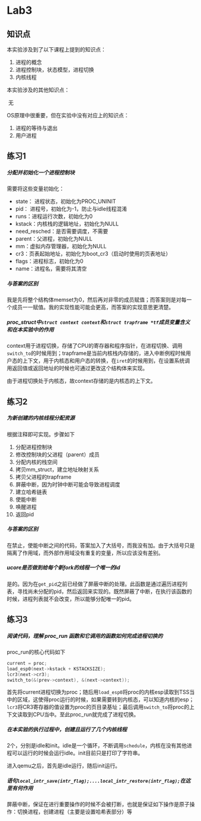 # Lab3

## 知识点

本实验涉及到了以下课程上提到的知识点：

1. 进程的概念
2. 进程控制块，状态模型，进程切换
3. 内核线程

本实验涉及的其他知识点：

​     无

OS原理中很重要，但在实验中没有对应上的知识点：

1. 进程的等待与退出
2. 用户进程

## 练习1

##### 分配并初始化一个进程控制块

需要将这些变量初始化：

- state： 进程状态，初始化为PROC_UNINIT
- pid： 进程号，初始化为-1，防止与idle线程混淆
- runs：进程运行次数，初始化为0
- kstack：内核栈的逻辑地址，初始化为NULL
- need_resched：是否需要调度，不需要
- parent：父进程，初始化为NULL
- mm：虚拟内存管理器，初始化为NULL
- cr3：页表起始地址，初始化为boot_cr3（启动时使用的页表地址）
- flags：进程标志，初始化为0
- name：进程名，需要将其清空

##### 与答案的区别

我是先将整个结构体memset为0，然后再对非零的成员赋值；而答案则是对每一个成员一一赋值。我的实现性能可能会更高，而答案的实现意思更清楚。

##### proc_struct中`struct context context`和`struct trapframe *tf`成员变量含义和在本实验中的作用

context用于进程切换，存储了CPU的寄存器和程序指针，在进程切换、调用`switch_to`的时候用到；trapframe是当前内核栈内存储的，进入中断例程时候用户态的上下文，用于内核态和用户态的转换，在`iret`的时候用到，在设置系统调用返回值或返回地址的时候也可通过更改这个结构体来实现。

由于进程切换处于内核态，故context存储的是内核态的上下文。

## 练习2

##### 为新创建的内核线程分配资源

根据注释即可实现。步骤如下

1. 分配进程控制块
2. 修改控制块的父进程（parent）成员
3. 分配内核的栈空间
4. 拷贝mm_struct，建立地址映射关系
5. 拷贝父进程的trapframe
6. 屏蔽中断，因为时钟中断可能会导致进程调度
7. 建立哈希链表
8. 使能中断
9. 唤醒进程
10. 返回pid

##### 与答案的区别

在禁止，使能中断之间的代码，答案加入了大括号，而我没有加。由于大括号只是隔离了作用域，而外部作用域没有重复的变量，所以应该没有差别。

##### ucore是否做到给每个新fork的线程一个唯一的id

是的。因为在`get_pid`之前已经做了屏蔽中断的处理。此函数是通过遍历进程列表，寻找尚未分配的pid，然后返回来实现的。既然屏蔽了中断，在执行该函数的时候，进程列表就不会改变，所以能够分配唯一的pid。

## 练习3

##### 阅读代码，理解 proc_run 函数和它调用的函数如何完成进程切换的

proc_run的核心代码如下

```c
current = proc;
load_esp0(next->kstack + KSTACKSIZE);
lcr3(next->cr3);
switch_to(&(prev->context), &(next->context));
```

首先将current进程切换为proc；随后用`load_esp0`将proc的内核esp读取到TSS当中的区域，这使得proc运行的时候，如果需要转到内核态，可以知道内核的esp；`lcr3`将CR3寄存器的值设置为proc的页目录基址；最后调用`switch_to`将proc的上下文读取到CPU当中。至此proc_run就完成了进程切换。

##### 在本实验的执行过程中，创建且运行了几个内核线程

2个，分别是idle和init。idle是一个循环，不断调用`schedule`，内核在没有其他进程可以运行的时候会运行idle。init目前只是打印了字符串。

进入qemu之后，首先是idle运行，随后init运行。

##### 语句`local_intr_save(intr_flag);....local_intr_restore(intr_flag);`在这里有何作用

 屏蔽中断，保证在进行重要操作的时候不会被打断，也就是保证如下操作是原子操作：切换进程，创建进程（主要是设置哈希表部分）等











